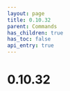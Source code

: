 ```yaml
---
layout: page
title: 0.10.32
parent: Commands
has_children: true
has_toc: false
api_entry: true
---
```


# 0.10.32